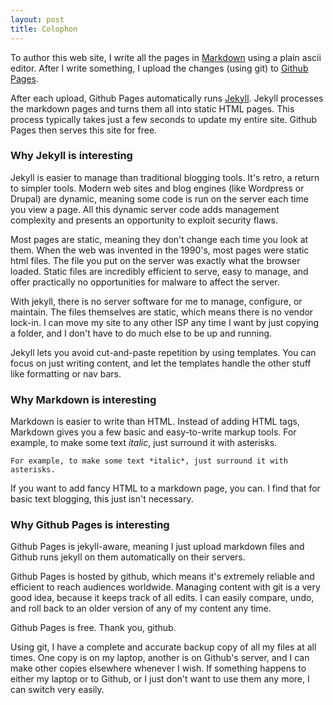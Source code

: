 ```yaml
---
layout: post
title: Colophon
---
```


To author this web site, I write all the pages in
[Markdown](http://help.github.com/articles/markdown-basics/) using a
plain ascii editor. After I write something, I upload the changes
(using git) to [Github Pages](http://pages.github.com).

After each upload, Github Pages automatically runs
[Jekyll](http://jekyllrb.com). Jekyll processes the markdown pages and turns
them all into static HTML pages. This process typically takes just a few
seconds to update my entire site. Github Pages then serves this site for free.

### Why Jekyll is interesting

Jekyll is easier to manage than traditional blogging tools. It's
retro, a return to simpler tools. Modern web sites and blog engines
(like Wordpress or Drupal) are dynamic, meaning some code is run on
the server each time you view a page. All this dynamic server code
adds management complexity and presents an opportunity to exploit
security flaws.

Most pages are static, meaning they don't change each time you
look at them. When the web was invented in the 1990's, most pages were
static html files. The file you put on the server was exactly what the
browser loaded. Static files are incredibly efficient to serve, easy
to manage, and offer practically no opportunities for malware to
affect the server.

With jekyll, there is no server software for me to manage, configure,
or maintain.  The files themselves are static, which means there is no
vendor lock-in.  I can move my site to any other ISP any time I want
by just copying a folder, and I don't have to do much else to be up
and running.

Jekyll lets you avoid cut-and-paste repetition by using templates. You
can focus on just writing content, and let the templates handle the
other stuff like formatting or nav bars.

### Why Markdown is interesting

Markdown is easier to write than HTML. Instead of adding HTML tags,
Markdown gives you a few basic and easy-to-write markup tools. For
example, to make some text *italic*, just surround it with asterisks.

<pre><code>For example, to make some text *italic*, just surround it with asterisks.
</code></pre>

If you want to add fancy HTML to a markdown page, you can.
I find that for basic text blogging, this just isn't necessary.


### Why Github Pages is interesting

Github Pages is jekyll-aware, meaning I just upload markdown files
and Github runs jekyll on them automatically on their servers.

Github Pages is hosted by github, which means it's extremely reliable
and efficient to reach audiences worldwide. Managing content with git
is a very good idea, because it keeps track of all edits. I can easily
compare, undo, and roll back to an older version of any of my content
any time.

Github Pages is free. Thank you, github.

Using git, I have a complete and accurate backup copy of all my files
at all times. One copy is on my laptop, another is on Github's server,
and I can make other copies elsewhere whenever I wish.  If something
happens to either my laptop or to Github, or I just don't want to use
them any more, I can switch very easily.


